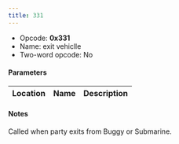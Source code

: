 ```yaml
---
title: 331
---
```


-   Opcode: **0x331**
-   Name: exit vehiclle
-   Two-word opcode: No

#### Parameters

| Location | Name | Description |
|:--------:|:----:|:-----------:|

#### Notes

Called when party exits from Buggy or Submarine.
